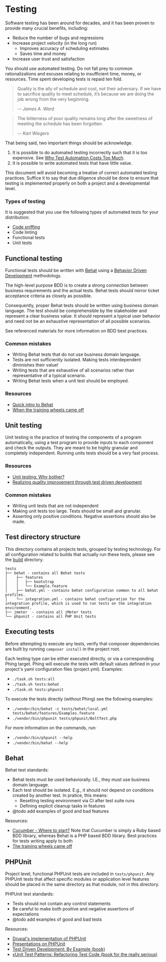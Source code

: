 # Testing

Software testing has been around for decades, and it has been proven to provide many crucial benefits, including:

* Reduce the number of bugs and regressions
* Increase project velocity (in the long run)
  * Improves accuracy of scheduling estimates
  * Saves time and money
* Increase user trust and satisfaction

You should use automated testing. Do not fall prey to common rationalizations and excuses relating to insufficient time, money, or resources. Time spent developing tests is repaid ten fold.

> Quality is the ally of schedule and cost, not their adversary. If we have to sacrifice quality to meet schedule, it’s because we are doing the job wrong from the very beginning.
>
> -- <cite>James A. Ward</cite>

> The bitterness of poor quality remains long after the sweetness of meeting the schedule has been forgotten.
>
> -- <cite>Karl Wiegers</cite>

That being said, two important things should be acknowledge.

1. It is possible to do automated testing incorrectly such that it is too expensive. See [Why Test Automation Costs Too Much](http://testobsessed.com/2010/07/why-test-automation-costs-too-much/).
2. It is possible to write automated tests that have little value.

This document will avoid becoming a treatise of correct automated testing practices. Suffice it to say that due diligence should be done to ensure that testing is implemented properly on both a project and a developmental level.

### Types of testing

It is suggested that you use the following types of automated tests for your distribution:

* [Code sniffing](https://www.drupal.org/project/coder)
* Code linting
* Functional tests
* Unit tests

## Functional testing

Functional tests should be written with [Behat](http://docs.behat.org/en/v2.5/) using a [Behavior Driven Development](http://dannorth.net/introducing-bdd/) methodology.

The high-level purpose BDD is to create a strong connection between business requirements and the actual tests. Behat tests should mirror ticket acceptance criteria as closely as possible.

Consequently, proper Behat tests should be written using business domain language. The test should be comprehensible by the stakeholder and represent a clear business value. It should represent a typical user behavior and need not be an exhaustive representation of all possible scenarios. 

See referenced materials for more information on BDD best practices. 

### Common mistakes

* Writing Behat tests that do not use business domain language.
* Tests are not sufficiently isolated. Making tests interdependent diminishes their value!
* Writing tests that are exhaustive of all scenarios rather than representative of a typical scenario.
* Writing Behat tests when a unit test should be employed.

### Resources

* [Quick intro to Behat](http://docs.behat.org/en/v2.5/quick_intro.html)
* [When the training wheels came off](http://aslakhellesoy.com/post/11055981222/the-training-wheels-came-off)

## Unit testing

Unit testing is the practice of testing the components of a program automatically, using a test program to provide inputs to each component and check the outputs.  They are meant to be highly granular and completely independent. Running units tests should be a very fast process.

### Resources

* [Unit testing: Why bother?](http://soundsoftware.ac.uk/unit-testing-why-bother/)
* [Realizing quality improvement through test driven development](http://research.microsoft.com/en-us/groups/ese/nagappan_tdd.pdf)

### Common mistakes

* Writing unit tests that are not independent
* Making unit tests too large. Tests should be small and granular.
* Asserting only positive conditions. Negative assertions should also be made.

## Test directory structure

This directory contains all projects tests, grouped by testing technology. For
all configuration related to builds that actually run these tests, please see
the [build](/build) directory.

    tests
    ├── behat - contains all Behat tests
    │    ├── features
    │    │   ├── bootstrap
    │    │   └── Example.feature
    │    ├── behat.yml - contains behat configuration common to all behat profiles.
    │    └── integration.yml - contains behat configuration for the integration profile, which is used to run tests on the integration environment.
    ├── jmeter  - contains all jMeter tests
    └── phpunit - contains all PHP Unit tests

## <a name="executing-tests"></a>Executing tests

Before attempting to execute any tests, verify that composer dependencies
are built by running `composer install` in the project root.

Each testing type can be either executed directly, or via a corresponding Phing
target. Phing will execute the tests with default values defined in your
project's yaml configuration files (project.yml). Examples:

* `./task.sh tests:all`
* `./task.sh tests:behat`
* `./task.sh tests:phpunit`

To execute the tests directly (without Phing) see the following examples:

* `./vendor/bin/behat -c tests/behat/local.yml tests/behat/features/Examples.feature`
* `./vendor/bin/phpunit tests/phpunit/BoltTest.php`

For more information on the commands, run:

* `./vendor/bin/phpunit --help`
* `./vendor/bin/behat --help`

## <a name="behat"></a>Behat

Behat test standards:

* Behat tests must be used behaviorally. I.E., they must use business domain 
  language.
* Each test should be isolated. E.g., it should not depend on conditions created
  by another test. In pratice, this means:
    * Resetting testing environment via CI after test suite runs
    * Defining explicit cleanup tasks in features
* @todo add examples of good and bad features

Resources:

* [Cucumber - Where to start?](https://github.com/cucumber/cucumber/wiki/Cucumber-Backgrounder#where-to-start) 
Note that Cucumber is simply a Ruby based BDD library, whereas Behat is a 
PHP based BDD library. Best practices for tests writing apply to both
* [The training wheels came off](http://aslakhellesoy.com/post/11055981222/the-training-wheels-came-off)


## <a name="phpunit"></a>PHPUnit

Project level, functional PHPUnit tests are included in `tests/phpunit`. Any
PHPUnit tests that affect specific modules or application level features
should be placed in the same directory as that module, not in this directory.

PHPUnit test standards:

* Tests should not contain any control statements
* Be careful to make both positive and negative assertions of expectations
* @todo add examples of good and bad tests

Resources:

* [Drupal's implementation of PHPUnit](https://www.drupal.org/phpunit)
* [Presentations on PHPUnit](https://phpunit.de/presentations.html)
* [Test Driven Development: By Example (book)](http://amzn.to/1nNWJ7D)
* [xUnit Test Patterns: Refactoring Test Code (book for the really serious)](http://amzn.to/1ULsvfD)
